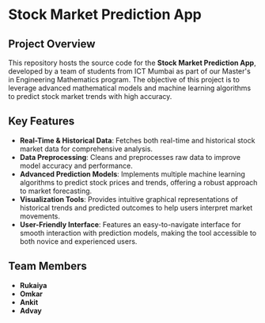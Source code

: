 # Stock Market Prediction App

## Project Overview
This repository hosts the source code for the **Stock Market Prediction App**, developed by a team of students from ICT Mumbai as part of our Master's in Engineering Mathematics program. The objective of this project is to leverage advanced mathematical models and machine learning algorithms to predict stock market trends with high accuracy.

## Key Features
- **Real-Time & Historical Data**: Fetches both real-time and historical stock market data for comprehensive analysis.
- **Data Preprocessing**: Cleans and preprocesses raw data to improve model accuracy and performance.
- **Advanced Prediction Models**: Implements multiple machine learning algorithms to predict stock prices and trends, offering a robust approach to market forecasting.
- **Visualization Tools**: Provides intuitive graphical representations of historical trends and predicted outcomes to help users interpret market movements.
- **User-Friendly Interface**: Features an easy-to-navigate interface for smooth interaction with prediction models, making the tool accessible to both novice and experienced users.

## Team Members
- **Rukaiya**
- **Omkar**
- **Ankit**
- **Advay**

